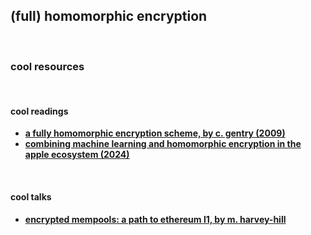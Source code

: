 ## (full) homomorphic encryption

<br>

### cool resources

<br>

#### cool readings

* **[a fully homomorphic encryption scheme, by c. gentry (2009)](https://crypto.stanford.edu/craig/craig-thesis.pdf)**
* **[combining machine learning and homomorphic encryption in the apple ecosystem (2024)](https://machinelearning.apple.com/research/homomorphic-encryption)**

<br>

#### cool talks

* **[encrypted mempools: a path to ethereum l1, by m. harvey-hill](https://www.youtube.com/watch?v=mUoWwRoHrvk)**
